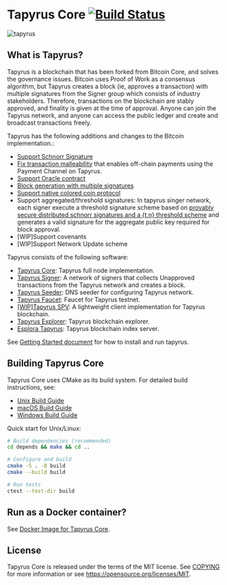 Tapyrus Core [![Build Status](https://github.com/chaintope/tapyrus-core/actions/workflows/ci.yml/badge.svg?branch=master)](https://github.com/chaintope/tapyrus-core/actions/workflows/ci.yml)
=====================================

![tapyrus](doc/images/tapyrus-logo.png)

What is Tapyrus?
----------------

Tapyrus is a blockchain that has been forked from Bitcoin Core, and solves the governance issues.
Bitcoin uses Proof of Work as a consensus algorithm, but Tapyrus creates a block (ie, approves a transaction)
with multiple signatures from the Signer group which consists of industry stakeholders.
Therefore, transactions on the blockchain are stably approved, and finality is given at the time of approval.
Anyone can join the Tapyrus network, and anyone can access the public ledger and create and broadcast transactions freely.

Tapyrus has the following additions and changes to the Bitcoin implementation.:

* [Support Schnorr Signature](/doc/tapyrus/schnorr_signature.md)
* [Fix transaction malleability](/doc/tapyrus/fix_transaction_malleability.md)
that enables off-chain payments using the Payment Channel on Tapyrus.
* [Support Oracle contract](/doc/tapyrus/script.md)
* [Block generation with multiple signatures](/doc/tapyrus/signedblocks.md)
* [Support native colored coin protocol](/doc/tapyrus/colored_coin.md)
* Support aggregated/threshold signatures: In tapyrus singer network, each signer execute a threshold signature scheme
based on [provably secure distributed schnorr signatures and a {t,n} threshold scheme](http://cacr.uwaterloo.ca/techreports/2001/corr2001-13.ps)
 and generates a valid signature for the aggregate public key required for block approval.
* [WIP]Support covenants
* [WIP]Support Network Update scheme

Tapyrus consists of the following software:

* [Tapyrus Core](https://github.com/chaintope/tapyrus-core): Tapyrus full node implementation.
* [Tapyrus Signer](https://github.com/chaintope/tapyrus-signer): A network of signers that collects Unapproved transactions from the Tapyrus network and creates a block.
* [Tapyrus Seeder](https://github.com/chaintope/tapyrus-seeder): DNS seeder for configuring Tapyrus network.
* [Tapyrus Faucet](https://github.com/chaintope/tapyrus-faucet): Faucet for Tapyrus testnet.
* [[WIP]Tapyrus SPV](https://github.com/chaintope/tapyrus-spv): A lightweight client implementation for Tapyrus blockchain.
* [Tapyrus Explorer](https://github.com/chaintope/tapyrus-explorer): Tapyrus blockchain explorer.
* [Esplora Tapyrus](https://github.com/chaintope/esplora-tapyrus): Tapyrus blockchain index server.

See [Getting Started document](/doc/tapyrus/getting_started.md) for how to install and run tapyrus.

Building Tapyrus Core
---------------------

Tapyrus Core uses CMake as its build system. For detailed build instructions, see:

* [Unix Build Guide](doc/build-unix.md)
* [macOS Build Guide](doc/build-osx.md) 
* [Windows Build Guide](doc/build-windows.md)

Quick start for Unix/Linux:
```bash
# Build dependencies (recommended)
cd depends && make && cd ..

# Configure and build
cmake -S . -B build
cmake --build build

# Run tests
ctest --test-dir build
```

Run as a Docker container?
---------------------------

See [Docker Image for Tapyrus Core](/doc/docker_image.md).

License
-------

Tapyrus Core is released under the terms of the MIT license. See [COPYING](COPYING) for more
information or see https://opensource.org/licenses/MIT.

